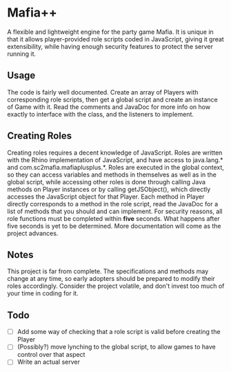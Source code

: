 # Mafia++
A flexible and lightweight engine for the party game Mafia. It is unique in that it allows player-provided role scripts coded in JavaScript, giving it great extensibility, while having enough security features to protect the server running it.

## Usage
The code is fairly well documented. Create an array of Players with corresponding role scripts, then get a global script and create an instance of Game with it. Read the comments and JavaDoc for more info on how exactly to interface with the class, and the listeners to implement.

## Creating Roles
Creating roles requires a decent knowledge of JavaScript. Roles are written with the Rhino implementation of JavaScript, and have access to java.lang.\* and com.sc2mafia.mafiaplusplus.\*. Roles are executed in the global context, so they can access variables and methods in themselves as well as in the global script, while accessing other roles is done through calling Java methods on Player instances or by calling getJSObject(), which directly accesses the JavaScript object for that Player. Each method in Player directly corresponds to a method in the role script, read the JavaDoc for a list of methods that you should and can implement. For security reasons, all role functions must be completed within **five** seconds. What happens after five seconds is yet to be determined. More documentation will come as the project advances.

## Notes
This project is far from complete. The specifications and methods may change at any time, so early adopters should be prepared to modify their roles accordingly. Consider the project volatile, and don't invest too much of your time in coding for it.

## Todo
- [ ] Add some way of checking that a role script is valid before creating the Player
- [ ] \(Possibly?\) move lynching to the global script, to allow games to have control over that aspect
- [ ] Write an actual server
